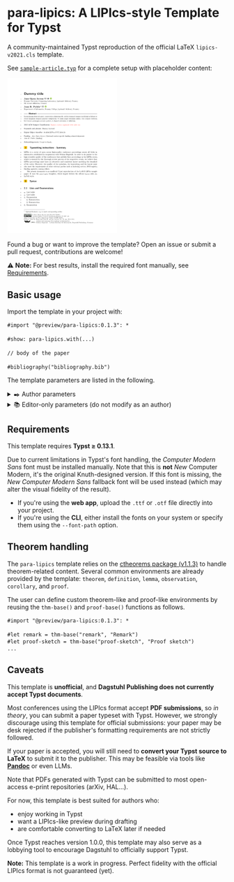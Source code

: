 # para-lipics: A LIPIcs-style Template for Typst

A community-maintained Typst reproduction of the official LaTeX `lipics-v2021.cls` template.

See [`sample-article.typ`](https://github.com/para-lipics/para-lipics/blob/main/template/sample-article.typ) for a complete setup with placeholder content:

<img src="assets/thumbnail.png" alt="para-lipics thumbnail" width="50%">

Found a bug or want to improve the template?
Open an issue or submit a pull request, contributions are welcome!

⚠️ **Note:** For best results, install the required font manually, see [Requirements](#requirements).

## Basic usage

Import the template in your project with:

```typ
#import "@preview/para-lipics:0.1.3": *

#show: para-lipics.with(...)

// body of the paper

#bibliography("bibliography.bib")
```

The template parameters are listed in the following.

<details>
<summary>✒️ Author parameters</summary>

- `title` (`content`): the paper's title
- `title-running` (optional, `content`): the paper's short title displayed in headers (if not provided, `title` is used)
- `authors` (`array`): an array of authors, each author being a dictionary of the form:
    - `name` (`content`): the author's full name
    - `email` (optional, `string`): the author's email
    - `website` (optional, `string`): the author's website
    - `orcid` (optional, `string`): the author's ORCID
    - `affiliations` (`content`): the author's affiliations (use line breaks for multiple affiliations)
- `author-running` (`content`): the list of abbreviated author names, displayed in headers
- `abstract` (`content`): the paper's abstract
- `keywords` (`content`): comma-separated list of keywords
- `category` (optional, `content`): category of the paper (_e.g._, invited paper)
- `related-version` (optional, `content`): link to full version hosted on open-access repos (arXiv, HAL...)
- `supplement` (optional, `content`): link to supplementary material (_e.g._, related research data, source code...)
- `funding` (optional, `content`): paper's funding statement
- `acknowledgements` (optional, `content`): other acknowledgments
- `copyright` (optional, `content`): author's full names
- `ccs-desc` (`content`): [ACM 2012 classification](https://dl.acm.org/ccs/ccs_flat.cfm) of the form `[Category $->$ Sub-category]`
- `line-numbers` (`bool`, default: `false`): whether to enable line numbering
- `anonymous` (`bool`, default: `false`): whether to anonymize authors (_e.g._, for double-blind review)
- `hide-lipics` (`bool`, default: `false`): whether to hide references to LIPIcs series (logo, DOI...), _e.g._, when preparing a arXiv/HAL version
</details>

<!--
- `author-columns` (`bool`, default: `false`): whether to enable a two-column layout for the author/affilation part (only applicable for >6 authors)
-->

<details>
<summary>📚 Editor-only parameters (do not modify as an author)</summary>

- `event-editors` (`content`): full name of editor(s)
- `event-no-eds` (`int`): number of editor(s)
- `event-long-title` (`content`): long title of the event
- `event-short-title` (`content`): short title of the event
- `event-acronym` (`string`): acronym of the event
- `event-year` (`int`): year of the event
- `event-date` (`content`): date of the event (`{month} {start day}--{end day}, {year}` format)
- `event-location` (`content`): location of the event (`{city}, {country}` format)
- `event-logo` (optional, `string`): path the the logo of the event
- `series-volume` (`int`): volume in the series
- `article-no` (`int`): number of the article in the volume
</details>

## Requirements

This template requires **Typst ≥ 0.13.1**.

Due to current limitations in Typst's font handling, the _Computer Modern Sans_ font must be installed manually.
Note that this is **not** _New_ Computer Modern, it's the original Knuth-designed version.
If this font is missing, the _New Computer Modern Sans_ fallback font will be used instead (which may alter the visual fidelity of the result).

- If you're using the **web app**, upload the `.ttf` or `.otf` file directly into your project.
- If you're using the **CLI**, either install the fonts on your system or specify them using the `--font-path` option.

## Theorem handling

The `para-lipics` template relies on the [ctheorems package (v1.1.3)](https://typst.app/universe/package/ctheorems/) to handle theorem-related content.
Several common environments are already provided by the template: `theorem`, `definition`, `lemma`, `observation`, `corollary`, and `proof`.

The user can define custom theorem-like and proof-like environments by reusing the `thm-base()` and `proof-base()` functions as follows.

```typst
#import "@preview/para-lipics:0.1.3": *

#let remark = thm-base("remark", "Remark")
#let proof-sketch = thm-base("proof-sketch", "Proof sketch")
...
```

## Caveats

This template is **unofficial**, and **Dagstuhl Publishing does not currently accept Typst documents**.

Most conferences using the LIPIcs format accept **PDF submissions**, so _in theory_, you can submit a paper typeset with Typst.
However, we strongly discourage using this template for official submissions: your paper may be desk rejected if the publisher's formatting requirements are not strictly followed.

If your paper is accepted, you will still need to **convert your Typst source to LaTeX** to submit it to the publisher.
This may be feasible via tools like [**Pandoc**](https://pandoc.org/) or even LLMs.

Note that PDFs generated with Typst can be submitted to most open-access e-print repositories (arXiv, HAL...).

For now, this template is best suited for authors who:
- enjoy working in Typst
- want a LIPIcs-like preview during drafting
- are comfortable converting to LaTeX later if needed

Once Typst reaches version 1.0.0, this template may also serve as a lobbying tool to encourage Dagstuhl to officially support Typst.

**Note:** This template is a work in progress.
Perfect fidelity with the official LIPIcs format is not guaranteed (yet).
